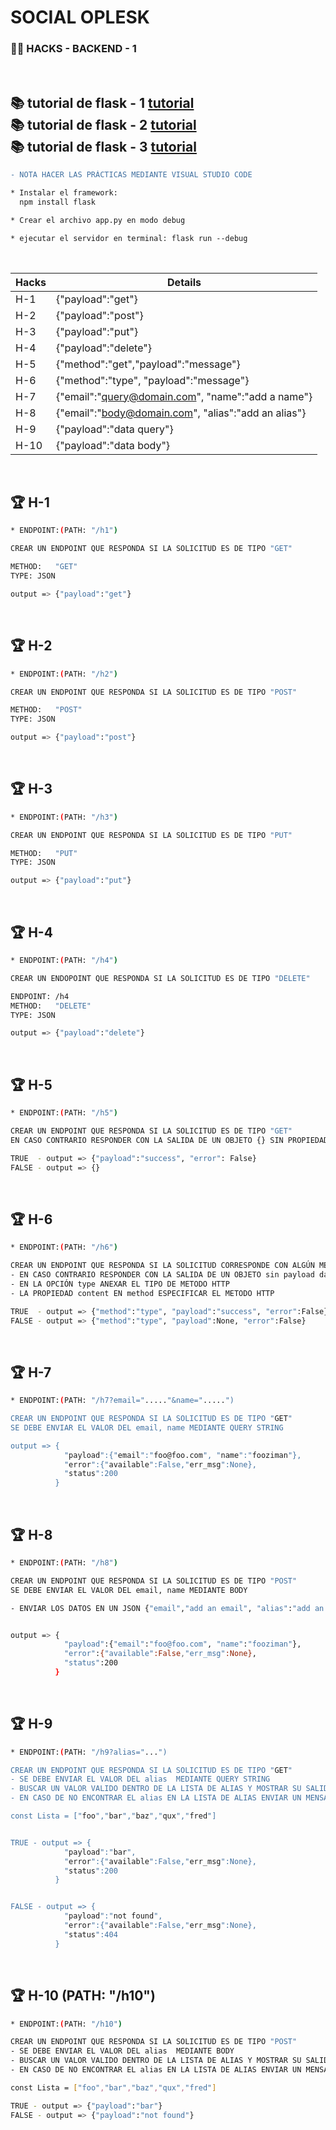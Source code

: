 # SOCIAL OPLESK
### 🏴‍☠️ HACKS - BACKEND - 1

<br/>

📚 tutorial de flask - 1 [tutorial](https://towardsdatascience.com/creating-restful-apis-using-flask-and-python-655bad51b24)
<br/>
📚 tutorial de flask - 2 [tutorial](https://www.moesif.com/blog/technical/api-development/Building-RESTful-API-with-Flask/)
<br/>
📚 tutorial de flask - 3 [tutorial](https://www.digitalocean.com/community/tutorials/processing-incoming-request-data-in-flask)
---

```diff
- NOTA HACER LAS PRÁCTICAS MEDIANTE VISUAL STUDIO CODE  
```

```diff
* Instalar el framework:
  npm install flask

* Crear el archivo app.py en modo debug

* ejecutar el servidor en terminal: flask run --debug

```
<br/>

|Hacks | Details | 
|----------|---------|
| H-1      | {"payload":"get"} |
| H-2      | {"payload":"post"} |
| H-3      | {"payload":"put"} | 
| H-4      | {"payload":"delete"} |
| H-5      | {"method":"get","payload":"message"} |
| H-6      | {"method":"type", "payload":"message"}|
| H-7      | {"email":"query@domain.com", "name":"add a name"} |
| H-8      | {"email":"body@domain.com", "alias":"add an alias"}  | 
| H-9      | {"payload":"data query"} |
| H-10      | {"payload":"data body"}|
<br/> 

## 🏆 H-1 

```sh
* ENDPOINT:(PATH: "/h1")

CREAR UN ENDPOINT QUE RESPONDA SI LA SOLICITUD ES DE TIPO "GET"

METHOD:   "GET"
TYPE: JSON

output => {"payload":"get"}
```
<br/>


## 🏆 H-2
```sh
* ENDPOINT:(PATH: "/h2")

CREAR UN ENDPOINT QUE RESPONDA SI LA SOLICITUD ES DE TIPO "POST"

METHOD:   "POST"
TYPE: JSON

output => {"payload":"post"}
```
<br/>

## 🏆 H-3
```sh
* ENDPOINT:(PATH: "/h3")

CREAR UN ENDPOINT QUE RESPONDA SI LA SOLICITUD ES DE TIPO "PUT"

METHOD:   "PUT"
TYPE: JSON

output => {"payload":"put"}
```
<br/>

## 🏆 H-4
```sh
* ENDPOINT:(PATH: "/h4")

CREAR UN ENDOPOINT QUE RESPONDA SI LA SOLICITUD ES DE TIPO "DELETE"

ENDPOINT: /h4
METHOD:   "DELETE"
TYPE: JSON

output => {"payload":"delete"}

```
<br/>

## 🏆 H-5
```sh
* ENDPOINT:(PATH: "/h5")

CREAR UN ENDPOINT QUE RESPONDA SI LA SOLICITUD ES DE TIPO "GET"
EN CASO CONTRARIO RESPONDER CON LA SALIDA DE UN OBJETO {} SIN PROPIEDADES

TRUE  - output => {"payload":"success", "error": False}
FALSE - output => {}
```
<br/>


## 🏆 H-6
```sh
* ENDPOINT:(PATH: "/h6")

CREAR UN ENDPOINT QUE RESPONDA SI LA SOLICITUD CORRESPONDE CON ALGÚN METODO HTTP: "GET" | "POST"| "DELETE"
- EN CASO CONTRARIO RESPONDER CON LA SALIDA DE UN OBJETO sin payload data {} 
- EN LA OPCIÓN type ANEXAR EL TIPO DE METODO HTTP
- LA PROPIEDAD content EN method ESPECIFICAR EL METODO HTTP

TRUE  - output => {"method":"type", "payload":"success", "error":False}
FALSE - output => {"method":"type", "payload":None, "error":False}
```
<br/>

## 🏆 H-7
```sh
* ENDPOINT:(PATH: "/h7?email="....."&name=".....")

CREAR UN ENDPOINT QUE RESPONDA SI LA SOLICITUD ES DE TIPO "GET"
SE DEBE ENVIAR EL VALOR DEL email, name MEDIANTE QUERY STRING

output => {
            "payload":{"email":"foo@foo.com", "name":"fooziman"},
            "error":{"available":False,"err_msg":None},
            "status":200
          }

```
<br/>

## 🏆 H-8
```sh
* ENDPOINT:(PATH: "/h8")

CREAR UN ENDPOINT QUE RESPONDA SI LA SOLICITUD ES DE TIPO "POST"
SE DEBE ENVIAR EL VALOR DEL email, name MEDIANTE BODY

- ENVIAR LOS DATOS EN UN JSON {"email","add an email", "alias":"add an alias"}


output => {
            "payload":{"email":"foo@foo.com", "name":"fooziman"},
            "error":{"available":False,"err_msg":None},
            "status":200
          }

```
<br/>


## 🏆 H-9
```sh
* ENDPOINT:(PATH: "/h9?alias="...")

CREAR UN ENDPOINT QUE RESPONDA SI LA SOLICITUD ES DE TIPO "GET"
- SE DEBE ENVIAR EL VALOR DEL alias  MEDIANTE QUERY STRING
- BUSCAR UN VALOR VALIDO DENTRO DE LA LISTA DE ALIAS Y MOSTRAR SU SALIDA
- EN CASO DE NO ENCONTRAR EL alias EN LA LISTA DE ALIAS ENVIAR UN MENSAJE DE not found

const Lista = ["foo","bar","baz","qux","fred"]


TRUE - output => {
            "payload":"bar",
            "error":{"available":False,"err_msg":None},
            "status":200
          }


FALSE - output => {
            "payload":"not found",
            "error":{"available":False,"err_msg":None},
            "status":404
          }

```
<br/>


## 🏆 H-10 (PATH: "/h10")
```sh
* ENDPOINT:(PATH: "/h10")

CREAR UN ENDPOINT QUE RESPONDA SI LA SOLICITUD ES DE TIPO "POST"
- SE DEBE ENVIAR EL VALOR DEL alias  MEDIANTE BODY
- BUSCAR UN VALOR VALIDO DENTRO DE LA LISTA DE ALIAS Y MOSTRAR SU SALIDA
- EN CASO DE NO ENCONTRAR EL alias EN LA LISTA DE ALIAS ENVIAR UN MENSAJE DE not found

const Lista = ["foo","bar","baz","qux","fred"]

TRUE - output => {"payload":"bar"}
FALSE - output => {"payload":"not found"}
```
<br/>
